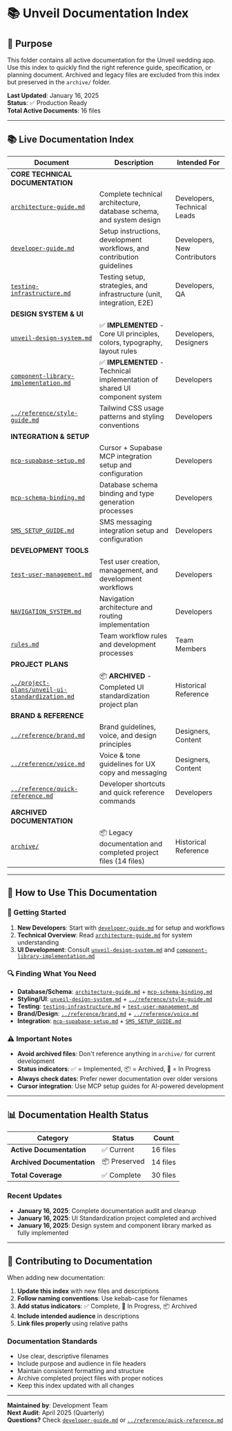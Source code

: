 # 📚 Unveil Documentation Index

## 🔖 Purpose

This folder contains all active documentation for the Unveil wedding app. Use this index to quickly find the right reference guide, specification, or planning document. Archived and legacy files are excluded from this index but preserved in the `archive/` folder.

**Last Updated**: January 16, 2025  
**Status**: ✅ Production Ready  
**Total Active Documents**: 16 files

---

## 📚 Live Documentation Index

| Document | Description | Intended For |
|----------|-------------|--------------|
| **CORE TECHNICAL DOCUMENTATION** |
| [`architecture-guide.md`](./docs-architecture-guide.md) | Complete technical architecture, database schema, and system design | Developers, Technical Leads |
| [`developer-guide.md`](./docs-developer-guide.md) | Setup instructions, development workflows, and contribution guidelines | Developers, New Contributors |
| [`testing-infrastructure.md`](./docs-testing-infrastructure.md) | Testing setup, strategies, and infrastructure (unit, integration, E2E) | Developers, QA |
| **DESIGN SYSTEM & UI** |
| [`unveil-design-system.md`](./docs-unveil-design-system.md) | ✅ **IMPLEMENTED** - Core UI principles, colors, typography, layout rules | Developers, Designers |
| [`component-library-implementation.md`](./docs-component-library-implementation.md) | ✅ **IMPLEMENTED** - Technical implementation of shared UI component system | Developers |
| [`../reference/style-guide.md`](./reference-style-guide.md) | Tailwind CSS usage patterns and styling conventions | Developers |
| **INTEGRATION & SETUP** |
| [`mcp-supabase-setup.md`](./docs-mcp-supabase-setup.md) | Cursor + Supabase MCP integration setup and configuration | Developers |
| [`mcp-schema-binding.md`](./docs-mcp-schema-binding.md) | Database schema binding and type generation processes | Developers |
| [`SMS_SETUP_GUIDE.md`](./docs-SMS_SETUP_GUIDE.md) | SMS messaging integration setup and configuration | Developers |
| **DEVELOPMENT TOOLS** |
| [`test-user-management.md`](./docs-test-user-management.md) | Test user creation, management, and development workflows | Developers |
| [`NAVIGATION_SYSTEM.md`](./docs-NAVIGATION_SYSTEM.md) | Navigation architecture and routing implementation | Developers |
| [`rules.md`](./docs-rules.md) | Team workflow rules and development processes | Team Members |
| **PROJECT PLANS** |
| [`../project-plans/unveil-ui-standardization.md`](./plans-unveil-ui-standardization.md) | 📦 **ARCHIVED** - Completed UI standardization project plan | Historical Reference |
| **BRAND & REFERENCE** |
| [`../reference/brand.md`](./reference-brand.md) | Brand guidelines, voice, and design principles | Designers, Content |
| [`../reference/voice.md`](./reference-voice.md) | Voice & tone guidelines for UX copy and messaging | Designers, Content |
| [`../reference/quick-reference.md`](./reference-quick-reference.md) | Developer shortcuts and quick reference commands | Developers |
| **ARCHIVED DOCUMENTATION** |
| [`archive/`](./archive/) | 📦 Legacy documentation and completed project files (14 files) | Historical Reference |

---

## 🧭 How to Use This Documentation

### 🚀 Getting Started
1. **New Developers**: Start with [`developer-guide.md`](./docs-developer-guide.md) for setup and workflows
2. **Technical Overview**: Read [`architecture-guide.md`](./docs-architecture-guide.md) for system understanding
3. **UI Development**: Consult [`unveil-design-system.md`](./docs-unveil-design-system.md) and [`component-library-implementation.md`](./docs-component-library-implementation.md)

### 🔍 Finding What You Need
- **Database/Schema**: [`architecture-guide.md`](./docs-architecture-guide.md) + [`mcp-schema-binding.md`](./docs-mcp-schema-binding.md)
- **Styling/UI**: [`unveil-design-system.md`](./docs-unveil-design-system.md) + [`../reference/style-guide.md`](./reference-style-guide.md)
- **Testing**: [`testing-infrastructure.md`](./docs-testing-infrastructure.md) + [`test-user-management.md`](./docs-test-user-management.md)
- **Brand/Design**: [`../reference/brand.md`](./reference-brand.md) + [`../reference/voice.md`](./reference-voice.md)
- **Integration**: [`mcp-supabase-setup.md`](./docs-mcp-supabase-setup.md) + [`SMS_SETUP_GUIDE.md`](./docs-SMS_SETUP_GUIDE.md)

### ⚠️ Important Notes
- **Avoid archived files**: Don't reference anything in `archive/` for current development
- **Status indicators**: ✅ = Implemented, 📦 = Archived, 🔧 = In Progress
- **Always check dates**: Prefer newer documentation over older versions
- **Cursor integration**: Use MCP setup guides for AI-powered development

---

## 📊 Documentation Health Status

| Category | Status | Count |
|----------|--------|-------|
| **Active Documentation** | ✅ Current | 16 files |
| **Archived Documentation** | 📦 Preserved | 14 files |
| **Total Coverage** | ✅ Complete | 30 files |

### Recent Updates
- **January 16, 2025**: Complete documentation audit and cleanup
- **January 16, 2025**: UI Standardization project completed and archived
- **January 16, 2025**: Design system and component library marked as fully implemented

---

## 🤝 Contributing to Documentation

When adding new documentation:
1. **Update this index** with new files and descriptions
2. **Follow naming conventions**: Use kebab-case for filenames
3. **Add status indicators**: ✅ Complete, 🔧 In Progress, 📦 Archived
4. **Include intended audience** in descriptions
5. **Link files properly** using relative paths

### Documentation Standards
- Use clear, descriptive filenames
- Include purpose and audience in file headers
- Maintain consistent formatting and structure
- Archive completed project files with proper notices
- Keep this index updated with all changes

---

**Maintained by**: Development Team  
**Next Audit**: April 2025 (Quarterly)  
**Questions?** Check [`developer-guide.md`](./docs-developer-guide.md) or [`../reference/quick-reference.md`](./reference-quick-reference.md) 